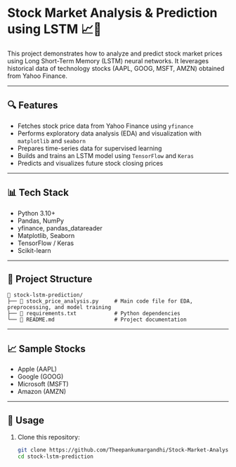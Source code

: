 # Stock Market Analysis & Prediction using LSTM 📈🧠

This project demonstrates how to analyze and predict stock market prices using Long Short-Term Memory (LSTM) neural networks. It leverages historical data of technology stocks (AAPL, GOOG, MSFT, AMZN) obtained from Yahoo Finance.

---

## 🔍 Features

- Fetches stock price data from Yahoo Finance using `yfinance`
- Performs exploratory data analysis (EDA) and visualization with `matplotlib` and `seaborn`
- Prepares time-series data for supervised learning
- Builds and trains an LSTM model using `TensorFlow` and `Keras`
- Predicts and visualizes future stock closing prices

---

## 📊 Tech Stack

- Python 3.10+
- Pandas, NumPy
- yfinance, pandas_datareader
- Matplotlib, Seaborn
- TensorFlow / Keras
- Scikit-learn

---

## 📁 Project Structure
```
📁 stock-lstm-prediction/
├── 📄 stock_price_analysis.py     # Main code file for EDA, preprocessing, and model training
├── 📄 requirements.txt            # Python dependencies
└── 📄 README.md                   # Project documentation
```
---

## 📈 Sample Stocks

- Apple (AAPL)
- Google (GOOG)
- Microsoft (MSFT)
- Amazon (AMZN)

---

## 🚀 Usage

1. Clone this repository:
   ```bash
   git clone https://github.com/Theepankumargandhi/Stock-Market-Analysis-Prediction-using-LSTM
   cd stock-lstm-prediction
